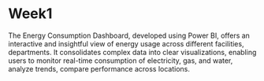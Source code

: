 # Week1
The Energy Consumption Dashboard, developed using Power BI, offers an interactive and insightful view of energy usage across different facilities, departments. It consolidates complex data into clear visualizations, enabling users to monitor real-time consumption of electricity, gas, and water, analyze trends, compare performance across locations.
